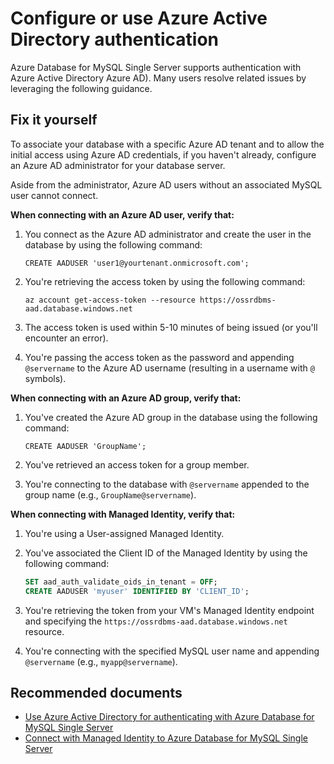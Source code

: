 <properties
    pageTitle="Configure or use Azure Active Directory authentication with Azure Database for MySQL Single Server"
    description="Configure or use Azure Active Directory authentication with Azure Database for MySQL Single Server"
    service="microsoft.dbformysql"
    resource="servers"
    ms.author="jtoland"
    selfhelptype="Generic"
    supporttopicids="32788508"
    resourcetags="servers,databases"
    productpesids="16221"
    cloudenvironments="public,fairfax,usnat,ussec"
    articleid="3c60939c-63d0-4b01-b138-ab28df263044"
    ownershipId="AzureData_AzureDatabaseforMySQL"
/>

# Configure or use Azure Active Directory authentication

Azure Database for MySQL Single Server supports authentication with Azure Active Directory Azure AD). Many users resolve related issues by leveraging the following guidance.

## Fix it yourself

To associate your database with a specific Azure AD tenant and to allow the initial access using Azure AD credentials, if you haven't already, configure an Azure AD administrator for your database server.

Aside from the administrator, Azure AD users without an associated MySQL user cannot connect.

**When connecting with an Azure AD user, verify that:**

1. You connect as the Azure AD administrator and create the user in the database by using the following command:

   `CREATE AADUSER 'user1@yourtenant.onmicrosoft.com';`

2. You're retrieving the access token by using the following command:

   `az account get-access-token --resource https://ossrdbms-aad.database.windows.net`

3. The access token is used within 5-10 minutes of being issued (or you'll encounter an error).
4. You're passing the access token as the password and appending `@servername` to the Azure AD username (resulting in a username with `@` symbols).

**When connecting with an Azure AD group, verify that:**

1. You've created the Azure AD group in the database using the following command:

   `CREATE AADUSER 'GroupName';`

2. You've retrieved an access token for a group member.
3. You're connecting to the database with `@servername` appended to the group name (e.g., `GroupName@servername`).

**When connecting with Managed Identity, verify that:**

1. You're using a User-assigned Managed Identity.
2. You've associated the Client ID of the Managed Identity by using the following command:

   ```sql
   SET aad_auth_validate_oids_in_tenant = OFF;
   CREATE AADUSER 'myuser' IDENTIFIED BY 'CLIENT_ID';
   ```

3. You're retrieving the token from your VM's Managed Identity endpoint and specifying the `https://ossrdbms-aad.database.windows.net` resource.
4. You're connecting with the specified MySQL user name and appending `@servername` (e.g., `myapp@servername`).

## **Recommended documents**

* [Use Azure Active Directory for authenticating with Azure Database for MySQL Single Server](https://docs.microsoft.com/azure/mysql/howto-configure-sign-in-azure-ad-authentication)
* [Connect with Managed Identity to Azure Database for MySQL Single Server](https://docs.microsoft.com/azure/mysql/howto-connect-with-managed-identity)
